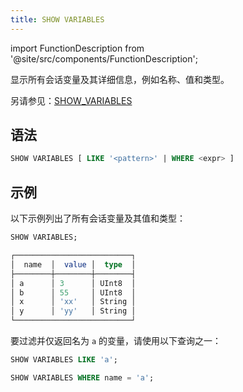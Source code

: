 ```yaml
---
title: SHOW VARIABLES
---
```


import FunctionDescription from '@site/src/components/FunctionDescription';

<FunctionDescription description="引入或更新版本: v1.2.634"/>

显示所有会话变量及其详细信息，例如名称、值和类型。

另请参见：[SHOW_VARIABLES](/sql/sql-functions/table-functions/show-variables)

## 语法

```sql
SHOW VARIABLES [ LIKE '<pattern>' | WHERE <expr> ]
```

## 示例

以下示例列出了所有会话变量及其值和类型：

```sql
SHOW VARIABLES;

┌──────────────────────────┐
│  name  │  value │  type  │
├────────┼────────┼────────┤
│ a      │ 3      │ UInt8  │
│ b      │ 55     │ UInt8  │
│ x      │ 'xx'   │ String │
│ y      │ 'yy'   │ String │
└──────────────────────────┘
```

要过滤并仅返回名为 `a` 的变量，请使用以下查询之一：

```sql
SHOW VARIABLES LIKE 'a';

SHOW VARIABLES WHERE name = 'a';
```
